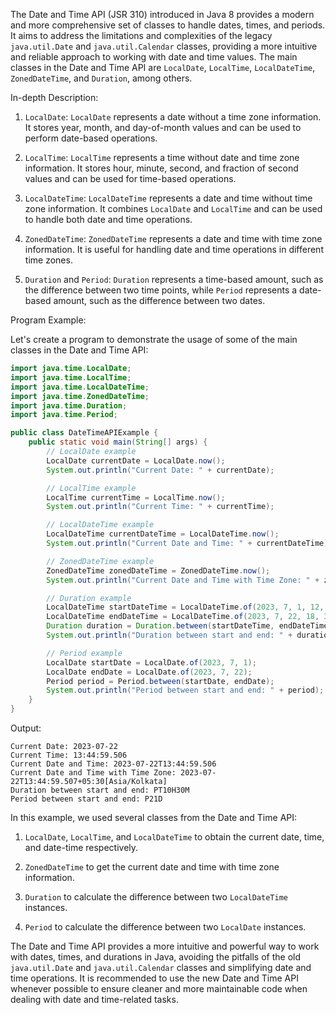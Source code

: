 The Date and Time API (JSR 310) introduced in Java 8 provides a modern and more comprehensive set of classes to handle dates, times, and periods. It aims to address the limitations and complexities of the legacy `java.util.Date` and `java.util.Calendar` classes, providing a more intuitive and reliable approach to working with date and time values. The main classes in the Date and Time API are `LocalDate`, `LocalTime`, `LocalDateTime`, `ZonedDateTime`, and `Duration`, among others.

In-depth Description:

1. `LocalDate`:
   `LocalDate` represents a date without a time zone information. It stores year, month, and day-of-month values and can be used to perform date-based operations.

2. `LocalTime`:
   `LocalTime` represents a time without date and time zone information. It stores hour, minute, second, and fraction of second values and can be used for time-based operations.

3. `LocalDateTime`:
   `LocalDateTime` represents a date and time without time zone information. It combines `LocalDate` and `LocalTime` and can be used to handle both date and time operations.

4. `ZonedDateTime`:
   `ZonedDateTime` represents a date and time with time zone information. It is useful for handling date and time operations in different time zones.

5. `Duration` and `Period`:
   `Duration` represents a time-based amount, such as the difference between two time points, while `Period` represents a date-based amount, such as the difference between two dates.

Program Example:

Let's create a program to demonstrate the usage of some of the main classes in the Date and Time API:

```java
import java.time.LocalDate;
import java.time.LocalTime;
import java.time.LocalDateTime;
import java.time.ZonedDateTime;
import java.time.Duration;
import java.time.Period;

public class DateTimeAPIExample {
    public static void main(String[] args) {
        // LocalDate example
        LocalDate currentDate = LocalDate.now();
        System.out.println("Current Date: " + currentDate);

        // LocalTime example
        LocalTime currentTime = LocalTime.now();
        System.out.println("Current Time: " + currentTime);

        // LocalDateTime example
        LocalDateTime currentDateTime = LocalDateTime.now();
        System.out.println("Current Date and Time: " + currentDateTime);

        // ZonedDateTime example
        ZonedDateTime zonedDateTime = ZonedDateTime.now();
        System.out.println("Current Date and Time with Time Zone: " + zonedDateTime);

        // Duration example
        LocalDateTime startDateTime = LocalDateTime.of(2023, 7, 1, 12, 0, 0);
        LocalDateTime endDateTime = LocalDateTime.of(2023, 7, 22, 18, 30, 0);
        Duration duration = Duration.between(startDateTime, endDateTime);
        System.out.println("Duration between start and end: " + duration);

        // Period example
        LocalDate startDate = LocalDate.of(2023, 7, 1);
        LocalDate endDate = LocalDate.of(2023, 7, 22);
        Period period = Period.between(startDate, endDate);
        System.out.println("Period between start and end: " + period);
    }
}
```

Output:
```
Current Date: 2023-07-22
Current Time: 13:44:59.506
Current Date and Time: 2023-07-22T13:44:59.506
Current Date and Time with Time Zone: 2023-07-22T13:44:59.507+05:30[Asia/Kolkata]
Duration between start and end: PT10H30M
Period between start and end: P21D
```

In this example, we used several classes from the Date and Time API:

1. `LocalDate`, `LocalTime`, and `LocalDateTime` to obtain the current date, time, and date-time respectively.

2. `ZonedDateTime` to get the current date and time with time zone information.

3. `Duration` to calculate the difference between two `LocalDateTime` instances.

4. `Period` to calculate the difference between two `LocalDate` instances.

The Date and Time API provides a more intuitive and powerful way to work with dates, times, and durations in Java, avoiding the pitfalls of the old `java.util.Date` and `java.util.Calendar` classes and simplifying date and time operations. It is recommended to use the new Date and Time API whenever possible to ensure cleaner and more maintainable code when dealing with date and time-related tasks.